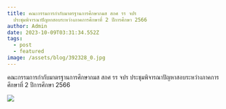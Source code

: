 ```yaml
---
title: คณะกรรมการกำกับมาตรฐานการศึกษากมส สกศ รร จปร
  ประชุมพิจารณาปัญหาสอบระหว่างภาคการศึกษาที่ 2 ปีการศึกษา 2566
author: Admin
date: 2023-10-09T03:31:34.552Z
tags:
  - post
  - featured
image: /assets/blog/392328_0.jpg
---
```

คณะกรรมการกำกับมาตรฐานการศึกษากมส สกศ รร จปร ประชุมพิจารณาปัญหาสอบระหว่างภาคการศึกษาที่ 2 ปีการศึกษา 2566

![](/assets/blog/392325_0.jpg)